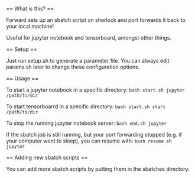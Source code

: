 == What is this? ==

Forward sets up an sbatch script on sherlock and port forwards it back to your local machine! 

Useful for jupyter notebook and tensorboard, amongst other things.

== Setup ==

Just run setup.sh to generate a parameter file.  You can always edit params.sh
later to change these configuration options.

== Usage ==

To start a jupyter notebook in a specific directory:
```bash start.sh jupyter /path/to/dir```

To start tensorboarrd in a specific directory:
```bash start.sh start /path/to/dir```

To stop the running jupyter notebook server:
```bash end.sh jupyter```

If the sbatch job is still running, but your port forwarding stopped (e.g. if
your computer went to sleep), you can resume with:
```bash resume.sh jupyter```

== Adding new sbatch scripts ==

You can add more sbatch scripts by putting them in the sbatches directory.
